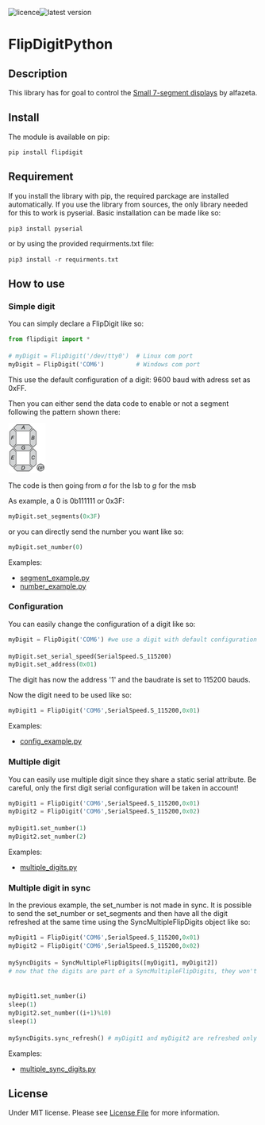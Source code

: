 ![licence](https://img.shields.io/pypi/l/flipdigit?color=brightgreen)![latest version](https://img.shields.io/pypi/v/flipdigit?color=brightgreen)
# FlipDigitPython

## Description

This library has for goal to control the [Small 7-segment displays](https://flipdots.com/en/products-services/small-7-segment-displays/) by alfazeta.

## Install

The module is available on pip:
```
pip install flipdigit
```

## Requirement

If you install the library with pip, the required parckage are installed automatically. If you use the library from sources, the only library needed for this to work is pyserial. Basic installation can be made like so:

```pip3 install pyserial```

or by using the provided requirments.txt file:

```pip3 install -r requirments.txt```

## How to use

### Simple digit

You can simply declare a FlipDigit like so:

```python
from flipdigit import *

# myDigit = FlipDigit('/dev/tty0') 	# Linux com port
myDigit = FlipDigit('COM6') 		# Windows com port
``` 

This use the default configuration of a digit: 9600 baud with adress set as 0xFF.

Then you can either send the data code to enable or not a segment following the pattern shown there:

<img src="https://raw.githubusercontent.com/lucblender/FlipDigitPython/master/examples/7-segments.png" height="100">

The code is then going from _a_ for the lsb to _g_ for the msb

As example, a 0 is 0b111111 or 0x3F:

```python
myDigit.set_segments(0x3F)
``` 

or  you can directly send the number you want like so:

```python
myDigit.set_number(0)
``` 

Examples:
- [segment_example.py](https://github.com/lucblender/FlipDigitPython/blob/master/examples/segment_example.py)
- [number_example.py](https://github.com/lucblender/FlipDigitPython/blob/master/examples/number_example.py)

### Configuration

You can easily change the configuration of a digit like so:

```python
myDigit = FlipDigit('COM6')	#we use a digit with default configuration

myDigit.set_serial_speed(SerialSpeed.S_115200)
myDigit.set_address(0x01)
``` 

The digit has now the address '1' and the baudrate is set to 115200 bauds.

Now the digit need to be used like so:

```python
myDigit1 = FlipDigit('COM6',SerialSpeed.S_115200,0x01)
``` 

Examples:
- [config_example.py](https://github.com/lucblender/FlipDigitPython/blob/master/examples/config_example.py)

### Multiple digit

You can easily use multiple digit since they share a static serial attribute. Be careful, only the first digit serial configuration will be taken in account!

```python
myDigit1 = FlipDigit('COM6',SerialSpeed.S_115200,0x01)
myDigit2 = FlipDigit('COM6',SerialSpeed.S_115200,0x02)

myDigit1.set_number(1)
myDigit2.set_number(2)
```

Examples:
- [multiple_digits.py](https://github.com/lucblender/FlipDigitPython/blob/master/examples/multiple_digits.py)

### Multiple digit in sync

In the previous example, the set_number is not made in sync. It is possible to send the set_number or set_segments and then have all the digit refreshed at the same time using the SyncMultipleFlipDigits object like so: 

```python
myDigit1 = FlipDigit('COM6',SerialSpeed.S_115200,0x01)
myDigit2 = FlipDigit('COM6',SerialSpeed.S_115200,0x02)

mySyncDigits = SyncMultipleFlipDigits([myDigit1, myDigit2])
# now that the digits are part of a SyncMultipleFlipDigits, they won't be refreshed automatically


myDigit1.set_number(i)	 		
sleep(1)
myDigit2.set_number((i+1)%10)
sleep(1)

mySyncDigits.sync_refresh() # myDigit1 and myDigit2 are refreshed only here!

```

Examples:
- [multiple_sync_digits.py](https://github.com/lucblender/FlipDigitPython/blob/master/examples/multiple_sync_digits.py)


## License

Under MIT license. Please see [License File](https://github.com/lucblender/FlipDigitPython/blob/master/LICENSE) for more information.